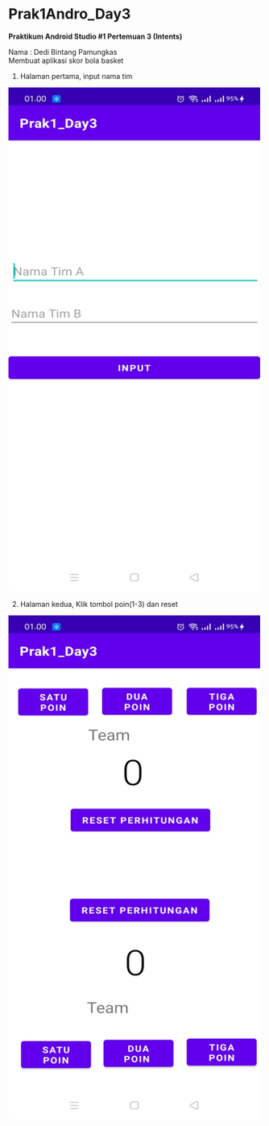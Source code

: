 # Prak1Andro_Day3
<b>Praktikum Android Studio #1 Pertemuan 3 (Intents)</b>

Nama : Dedi Bintang Pamungkas<br>
Membuat aplikasi skor bola basket
1. Halaman pertama, input nama tim
<img src="Dokumen/hal1.jpg" width="500" height="1000">

2. Halaman kedua, Klik tombol poin(1-3) dan reset
<img src="Dokumen/hal2.jpg" width="500" height="1000">

